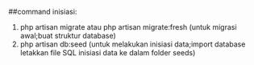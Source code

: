 ##command inisiasi:
1. php artisan migrate atau php artisan migrate:fresh (untuk migrasi awal;buat struktur database)
2. php artisan db:seed (untuk melakukan inisiasi data;import database letakkan file SQL inisiasi data ke dalam folder seeds)

